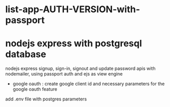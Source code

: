# list-app-AUTH-VERSION-with-passport
# nodejs express with postgresql database
nodejs express signup, sign-in, signout and update password apis with nodemailer, using passport auth and ejs as view engine
 + google oauth : create google client id and necessary parameters for the google oauth feature

add .env file with postgres parameters 
